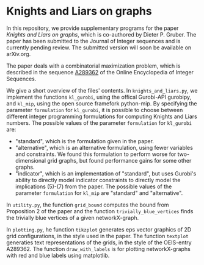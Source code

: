 # Knights and Liars on graphs

In this repository, we provide supplementary programs for the paper
_Knights and Liars on graphs_, which is co-authored by Dieter P. Gruber.
The paper has been submitted to the Journal of Integer sequences and is currently pending review. The submitted version will soon be available on arXiv.org.

The paper deals with a combinatorial maximization problem, which is described in the sequence [A289362](https://oeis.org/A289362) of the Online Encyclopedia of Integer Sequences.

We give a short overview of the files' contents.
In `knights_and_liars.py`, we implement the functions `kl_gurobi`, using the offical Gurobi-API gurobipy, and `kl_mip`, using
the open source framefork python-mip.
By specifying the parameter `formulation` for `kl_gurobi`, it is possible to choose between different integer programming formulations for computing Knights and Liars numbers.
The possible values of the parameter `formulation` for `kl_gurobi` are:
 - "standard", which is the formulation given in the paper.
 - "alternative", which is an alternative formulation, using fewer variables and constraints. We found this formulation to perform worse for two-dimensional grid graphs, but found performance gains for some other graphs.
 - "indicator", which is an implementation of "standard", but uses Gurobi's ability to directly model indicator constraints to directly model the implications (5)-(7) from the paper.
 The possible values of the parameter `formulation` for `kl_mip` are "standard" and "alternative".

In `utility.py`, the function `grid_bound` computes the bound from Proposition 2 of the paper and the function `trivially_blue_vertices` finds the trivially blue vertices of a given networkX-graph.

In `plotting.py`, he function `tikzplot` generates eps vector graphics of 2D grid configurations, in the style used in the paper. The function `textplot` generaties text representations of the grids, in the style of the OEIS-entry A289362. The function `draw_with_labels` is for plotting networkX-graphs with red and blue labels using matplotlib.

